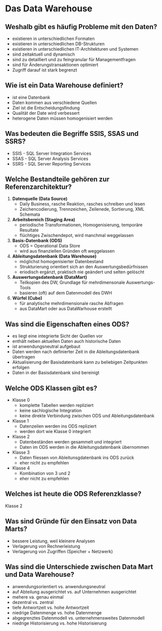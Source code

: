 # Das Data Warehouse

## Weshalb gibt es häufig Probleme mit den Daten?
* existieren in unterschiedlichen Formaten
* existieren in unterschiedlichen DB-Strukturen
* existieren in unterschiedlichen IT-Architekturen und Systemen
* sind zeitaktuell und dynamisch
* sind zu detailliert und zu feingranular für Managementfragen
* sind für Änderungstransaktionen optimiert 
* Zugriff darauf ist stark begrenzt

## Wie ist ein Data Warehouse definiert?
* ist eine Datenbank
* Daten kommen aus verschiedene Quellen
* Ziel ist die Entscheidungsfindung
* Qualität der Date wird verbessert
* heterogene Daten müssen homogenisiert werden

## Was bedeuten die Begriffe SSIS, SSAS und SSRS?
* SSIS - SQL Server Integration Services
* SSAS - SQL Server Analysis Services
* SSRS - SQL Server Reporting Services

## Welche Bestandteile gehören zur Referenzarchitektur?
1. __Datenquelle  (Data Source)__
    * Daily Business, rasche Reaktion, rasches schreiben und lesen
    * Zeichencodierung, Trennzeichen, Zeilenede, Sortierung, XML Schemata
2. __Arbeitsbereich (Staging Area)__
    * periodische Transformationen, Homogenisierung, temporäre Resultate
    * flüchtiges Zwischendepot, wird manchmal weggelassen
3. __Basis-Datenbank (ODS)__
    * ODS = Operational Data Store
    * wird aus finanziellen Gründen oft weggelassen
4. __Ableitungsdatenbank (Data Warehouse)__
    * möglichst homogenisierter Datenbestand
    * Strukturierung orientiert sich an den Auswertungsbedürfnissen
    * eriodisch ergänzt, praktisch nie geändert und selten gelöscht
5. __Auswertungsdatenbank (DataMart)__
    * Teilkopien des DW, Grundlage für mehrdimensonale Auswertungs-Tools
    * basieren (oft) auf dem Datenmodell des DWH
6. __Würfel (Cube)__
    * für analytische mehrdimensionale rasche Abfragen
    * aus DataMart oder aus DataWarhouse erstellt

## Was sind die Eigenschaften eines ODS?
* es liegt eine integrierte Sicht der Quellen vor
* enthält neben aktuellen Daten auch historische Daten
* ist anwendungsneutral aufgebaut
* Daten werden nach definierter Zeit in die Ableitungsdatenbank übertragen
* Aktualisierung der Basisdatenbank kann zu beliebigen Zeitpunkten erfolgen
* Daten in der Basisdatenbank sind bereinigt

## Welche ODS Klassen gibt es?
* Klasse 0
    * komplette Tabellen werden repliziert
    * keine sachlogische Integration
    * keine direkte Verbindung zwischen ODS und Ableitungsdatenbank
* Klasse 1
    * Datenzeilen werden ins ODS repliziert
    * werden dort wie Klasse 0 integriert
* Klasse 2
    * Datenbeständen werden gesammelt und integriert
    * Daten im ODS werden in die Ableitungsdatenbank übernommen
* Klasse 3
    * Daten fliessen von Ableitunsgdatenbank ins ODS zurück
    * eher nicht zu empfehlen
* Klasse 4
    * Kombination von 3 und 2
    * eher nicht zu empfehlen

## Welches ist heute die ODS Referenzklasse?
Klasse 2

## Was sind Gründe für den Einsatz von Data Marts?
* bessere Leistung, weil kleinere Analysen
* Verlagerung von Rechnerleistung
* Verlagerung von Zugriffen (Speicher + Netzwerk)

## Was sind die Unterschiede zwischen Data Mart und Data Warehouse?
* anwendungsorientiert vs. anwendungsneutral
* auf Abteilung ausgerichtet vs. auf Unternehmen ausgerichtet
* mehere va. genau einmal
* dezentral vs. zentral
* tiefe Antwortzeit vs. hohe Antwortzeit
* niedrige Datenmenge vs. hohe Datenmenge
* abgegrenztes Datenmodell vs. unternehmensweites Datenmodell
* niedrige Historisierung vs. hohe Historisierung

